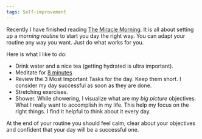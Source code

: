 ```yaml
---
tags: Self-improvement
---
```

Recently I have finished reading
[The Miracle Morning](http://www.amazon.com/The-Miracle-Morning-Not-So-Obvious-Guaranteed/dp/0979019710URL).
It is all about setting up a _morning routine_ to start you day the
right way. You can adapt your routine any way you want. Just do what
works for you.

Here is what I like to do:

+ Drink water and a nice tea (getting hydrated is ultra important).
+ Meditate for [8 minutes](http://www.8minutes.org/)
+ Review the 3 Most Important Tasks for the day. Keep them short. I
  consider my day successful as soon as they are done.
+ Stretching exercises.
+ Shower. While showering, I visualize what are my _big picture_
  objectives. What I really want to accomplish in my life. This help
  my focus on the right things. I find it helpful to think about it
  every day.

At the end of your routine you should feel calm, clear about your
objectives and confident that your day will be a successful one.
